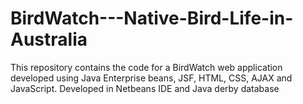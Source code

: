 # BirdWatch---Native-Bird-Life-in-Australia
This repository contains the code for a BirdWatch web application developed using Java Enterprise beans, JSF, HTML, CSS, AJAX and JavaScript. Developed in Netbeans IDE and Java derby database
